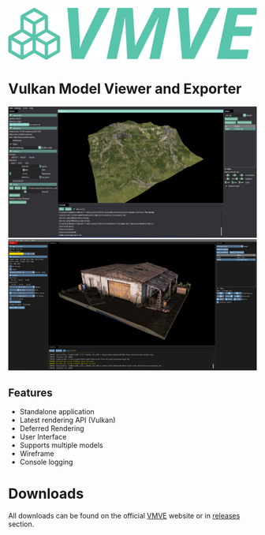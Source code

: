 ![logo](.git_assets/logo.svg)

# Vulkan Model Viewer and Exporter

![overview_1](.git_assets/1.png)
![overview_2](.git_assets/2.png)

## Features
* Standalone application
* Latest rendering API (Vulkan)
* Deferred Rendering
* User Interface
* Supports multiple models
* Wireframe
* Console logging

# Downloads
All downloads can be found on the official [VMVE](https://zoulhadj.github.io/vmve_website/) website or in [releases](https://github.com/ZOulhadj/vmve/releases) section.
